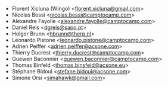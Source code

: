 - Florent Xicluna (Wingo) \<<florent.xicluna@gmail.com>\>
- Nicolas Bessi \<<nicolas.bessi@camptocamp.com>\>
- Alexandre Fayolle \<<alexandre.fayolle@camptocamp.com>\>
- Daniel Reis \<<dgreis@sapo.pt>\>
- Holger Brunn \<<hbrunn@therp.nl>\>
- Leonardo Pistone \<<leonardo.pistone@camptocamp.com>\>
- Adrien Peiffer \<<adrien.peiffer@acsone.com>\>
- Thierry Ducrest \<<thierry.ducrest@camptocamp.com>\>
- Guewen Baconnier \<<guewen.baconnier@camptocamp.com>\>
- Thomas Binfeld \<<thomas.binsfeld@acsone.eu>\>
- Stéphane Bidoul \<<stefane.bidoul@acsone.com>\>
- Simone Orsi \<<simahawk@gmail.com>\>
